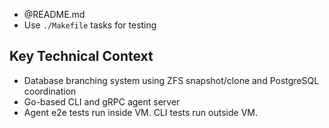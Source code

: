 - @README.md
- Use `./Makefile` tasks for testing

## Key Technical Context
- Database branching system using ZFS snapshot/clone and PostgreSQL coordination
- Go-based CLI and gRPC agent server
- Agent e2e tests run inside VM. CLI tests run outside VM.
